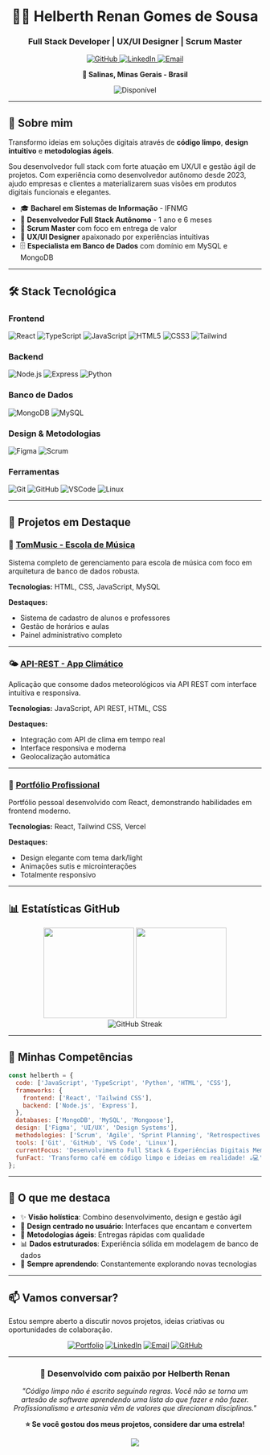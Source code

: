 <div align="center">

# 👨‍💻 Helberth Renan Gomes de Sousa

### Full Stack Developer | UX/UI Designer | Scrum Master

<p>
  <a href="https://github.com/D3LT7-ops">
    <img src="https://img.shields.io/badge/GitHub-D3LT7--ops-181717?style=for-the-badge&logo=github&logoColor=white" alt="GitHub"/>
  </a>
  <a href="https://www.linkedin.com/in/helberth-renan-gomes-de-sousa-hrgs-657855354/">
    <img src="https://img.shields.io/badge/LinkedIn-Helberth_Renan-0077B5?style=for-the-badge&logo=linkedin&logoColor=white" alt="LinkedIn"/>
  </a>
  <a href="mailto:helberthrenan@icloud.com">
    <img src="https://img.shields.io/badge/Email-helberthrenan@icloud.com-EA4335?style=for-the-badge&logo=gmail&logoColor=white" alt="Email"/>
  </a>
</p>

**📍 Salinas, Minas Gerais - Brasil**

<img src="https://img.shields.io/badge/Disponível_para_novos_projetos-00D98C?style=for-the-badge" alt="Disponível"/>

</div>

---

## 🚀 Sobre mim

Transformo ideias em soluções digitais através de **código limpo**, **design intuitivo** e **metodologias ágeis**.

Sou desenvolvedor full stack com forte atuação em UX/UI e gestão ágil de projetos. Com experiência como desenvolvedor autônomo desde 2023, ajudo empresas e clientes a materializarem suas visões em produtos digitais funcionais e elegantes.

- 🎓 **Bacharel em Sistemas de Informação** - IFNMG
- 💼 **Desenvolvedor Full Stack Autônomo** - 1 ano e 6 meses
- 🧩 **Scrum Master** com foco em entrega de valor
- 🎨 **UX/UI Designer** apaixonado por experiências intuitivas
- 🗄️ **Especialista em Banco de Dados** com domínio em MySQL e MongoDB

---

## 🛠️ Stack Tecnológica

### Frontend
![React](https://img.shields.io/badge/React-61DAFB?style=for-the-badge&logo=react&logoColor=black)
![TypeScript](https://img.shields.io/badge/TypeScript-3178C6?style=for-the-badge&logo=typescript&logoColor=white)
![JavaScript](https://img.shields.io/badge/JavaScript-F7DF1E?style=for-the-badge&logo=javascript&logoColor=black)
![HTML5](https://img.shields.io/badge/HTML5-E34F26?style=for-the-badge&logo=html5&logoColor=white)
![CSS3](https://img.shields.io/badge/CSS3-1572B6?style=for-the-badge&logo=css3&logoColor=white)
![Tailwind](https://img.shields.io/badge/Tailwind_CSS-38B2AC?style=for-the-badge&logo=tailwind-css&logoColor=white)

### Backend
![Node.js](https://img.shields.io/badge/Node.js-339933?style=for-the-badge&logo=node.js&logoColor=white)
![Express](https://img.shields.io/badge/Express-000000?style=for-the-badge&logo=express&logoColor=white)
![Python](https://img.shields.io/badge/Python-3776AB?style=for-the-badge&logo=python&logoColor=white)

### Banco de Dados
![MongoDB](https://img.shields.io/badge/MongoDB-47A248?style=for-the-badge&logo=mongodb&logoColor=white)
![MySQL](https://img.shields.io/badge/MySQL-4479A1?style=for-the-badge&logo=mysql&logoColor=white)

### Design & Metodologias
![Figma](https://img.shields.io/badge/Figma-F24E1E?style=for-the-badge&logo=figma&logoColor=white)
![Scrum](https://img.shields.io/badge/Scrum-009FDA?style=for-the-badge&logo=scrumalliance&logoColor=white)

### Ferramentas
![Git](https://img.shields.io/badge/Git-F05032?style=for-the-badge&logo=git&logoColor=white)
![GitHub](https://img.shields.io/badge/GitHub-181717?style=for-the-badge&logo=github&logoColor=white)
![VSCode](https://img.shields.io/badge/VSCode-007ACC?style=for-the-badge&logo=visual-studio-code&logoColor=white)
![Linux](https://img.shields.io/badge/Linux-FCC624?style=for-the-badge&logo=linux&logoColor=black)

---

## 💼 Projetos em Destaque

### 🎵 [TomMusic - Escola de Música](https://github.com/D3LT7-ops/TRABALHO-FINALWEB)
Sistema completo de gerenciamento para escola de música com foco em arquitetura de banco de dados robusta.

**Tecnologias:** HTML, CSS, JavaScript, MySQL

**Destaques:**
- Sistema de cadastro de alunos e professores
- Gestão de horários e aulas
- Painel administrativo completo

---

### 🌤️ [API-REST - App Climático](https://github.com/D3LT7-ops/-10---API-REST)
Aplicação que consome dados meteorológicos via API REST com interface intuitiva e responsiva.

**Tecnologias:** JavaScript, API REST, HTML, CSS

**Destaques:**
- Integração com API de clima em tempo real
- Interface responsiva e moderna
- Geolocalização automática

---

### 🎨 [Portfólio Profissional](https://portifolio-k6rl-r3n88pfzv.vercel.app/)
Portfólio pessoal desenvolvido com React, demonstrando habilidades em frontend moderno.

**Tecnologias:** React, Tailwind CSS, Vercel

**Destaques:**
- Design elegante com tema dark/light
- Animações sutis e microinterações
- Totalmente responsivo

---

## 📊 Estatísticas GitHub

<div align="center">
  <img height="180em" src="https://github-readme-stats.vercel.app/api?username=D3LT7-ops&show_icons=true&theme=tokyonight&include_all_commits=true&count_private=true"/>
  <img height="180em" src="https://github-readme-stats.vercel.app/api/top-langs/?username=D3LT7-ops&layout=compact&langs_count=8&theme=tokyonight"/>
</div>

<div align="center">
  <img src="https://github-readme-streak-stats.herokuapp.com/?user=D3LT7-ops&theme=tokyonight" alt="GitHub Streak"/>
</div>

---

## 🎯 Minhas Competências

```javascript
const helberth = {
  code: ['JavaScript', 'TypeScript', 'Python', 'HTML', 'CSS'],
  frameworks: {
    frontend: ['React', 'Tailwind CSS'],
    backend: ['Node.js', 'Express'],
  },
  databases: ['MongoDB', 'MySQL', 'Mongoose'],
  design: ['Figma', 'UI/UX', 'Design Systems'],
  methodologies: ['Scrum', 'Agile', 'Sprint Planning', 'Retrospectives'],
  tools: ['Git', 'GitHub', 'VS Code', 'Linux'],
  currentFocus: 'Desenvolvimento Full Stack & Experiências Digitais Memoráveis',
  funFact: 'Transformo café em código limpo e ideias em realidade! ☕💻'
};
```

---

## 🌟 O que me destaca

- ✨ **Visão holística**: Combino desenvolvimento, design e gestão ágil
- 🎨 **Design centrado no usuário**: Interfaces que encantam e convertem
- 🔄 **Metodologias ágeis**: Entregas rápidas com qualidade
- 📊 **Dados estruturados**: Experiência sólida em modelagem de banco de dados
- 🚀 **Sempre aprendendo**: Constantemente explorando novas tecnologias

---

## 📫 Vamos conversar?

Estou sempre aberto a discutir novos projetos, ideias criativas ou oportunidades de colaboração.

<div align="center">

[![Portfolio](https://img.shields.io/badge/Portfólio-00D98C?style=for-the-badge&logo=vercel&logoColor=white)](https://portifolio-k6rl-r3n88pfzv.vercel.app/)
[![LinkedIn](https://img.shields.io/badge/LinkedIn-0077B5?style=for-the-badge&logo=linkedin&logoColor=white)](https://www.linkedin.com/in/helberth-renan-gomes-de-sousa-hrgs-657855354/)
[![Email](https://img.shields.io/badge/Email-EA4335?style=for-the-badge&logo=gmail&logoColor=white)](mailto:helberthrenan@icloud.com)
[![GitHub](https://img.shields.io/badge/GitHub-181717?style=for-the-badge&logo=github&logoColor=white)](https://github.com/D3LT7-ops)

</div>

---

<div align="center">
  
### 💚 Desenvolvido com paixão por **Helberth Renan**

*"Código limpo não é escrito seguindo regras. Você não se torna um artesão de software aprendendo uma lista do que fazer e não fazer. Profissionalismo e artesania vêm de valores que direcionam disciplinas."*

**⭐ Se você gostou dos meus projetos, considere dar uma estrela!**

![](https://komarev.com/ghpvc/?username=D3LT7-ops&color=00D98C&style=for-the-badge)

</div>
